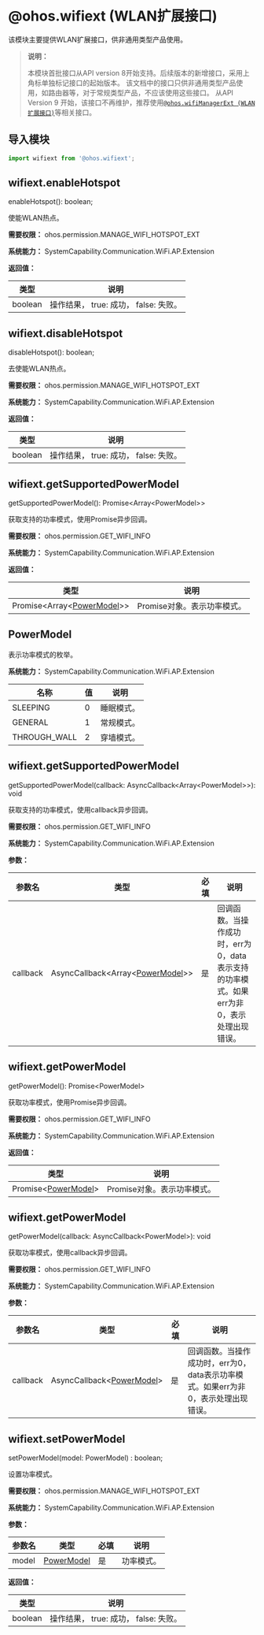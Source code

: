 # @ohos.wifiext (WLAN扩展接口)

该模块主要提供WLAN扩展接口，供非通用类型产品使用。

> **说明：**
>
> 本模块首批接口从API version 8开始支持。后续版本的新增接口，采用上角标单独标记接口的起始版本。
该文档中的接口只供非通用类型产品使用，如路由器等，对于常规类型产品，不应该使用这些接口。
> 从API Version 9 开始，该接口不再维护，推荐使用[`@ohos.wifiManagerExt (WLAN扩展接口)`](js-apis-wifiManagerExt.md)等相关接口。

## 导入模块

```js
import wifiext from '@ohos.wifiext';
```

## wifiext.enableHotspot

enableHotspot(): boolean;

使能WLAN热点。

**需要权限：** ohos.permission.MANAGE_WIFI_HOTSPOT_EXT

**系统能力：** SystemCapability.Communication.WiFi.AP.Extension

**返回值：**

  | **类型** | **说明** |
  | -------- | -------- |
  | boolean | 操作结果， true: 成功， false: 失败。 |


## wifiext.disableHotspot

disableHotspot(): boolean;

去使能WLAN热点。

**需要权限：** ohos.permission.MANAGE_WIFI_HOTSPOT_EXT

**系统能力：** SystemCapability.Communication.WiFi.AP.Extension

**返回值：**

  | **类型** | **说明** |
  | -------- | -------- |
  | boolean | 操作结果， true: 成功， false: 失败。 |


## wifiext.getSupportedPowerModel

getSupportedPowerModel(): Promise&lt;Array&lt;PowerModel&gt;&gt;

获取支持的功率模式，使用Promise异步回调。

**需要权限：** ohos.permission.GET_WIFI_INFO

**系统能力：** SystemCapability.Communication.WiFi.AP.Extension

**返回值：**

  | 类型 | 说明 |
  | -------- | -------- |
  | Promise&lt;Array&lt;[PowerModel](#powermodel)&gt;&gt; | Promise对象。表示功率模式。 |


## PowerModel

表示功率模式的枚举。

**系统能力：** SystemCapability.Communication.WiFi.AP.Extension

| 名称 | 值 | 说明 |
| -------- | -------- | -------- |
| SLEEPING | 0 | 睡眠模式。 |
| GENERAL | 1 | 常规模式。 |
| THROUGH_WALL | 2 | 穿墙模式。 |


## wifiext.getSupportedPowerModel

getSupportedPowerModel(callback: AsyncCallback&lt;Array&lt;PowerModel&gt;&gt;): void

获取支持的功率模式，使用callback异步回调。

**需要权限：** ohos.permission.GET_WIFI_INFO

**系统能力：** SystemCapability.Communication.WiFi.AP.Extension

**参数：**

  | 参数名 | 类型 | 必填 | 说明 |
  | -------- | -------- | -------- | -------- |
  | callback | AsyncCallback&lt;Array&lt;[PowerModel](#powermodel)&gt;&gt; | 是 | 回调函数。当操作成功时，err为0，data表示支持的功率模式。如果err为非0，表示处理出现错误。 |


## wifiext.getPowerModel

getPowerModel(): Promise&lt;PowerModel&gt;

获取功率模式，使用Promise异步回调。

**需要权限：** ohos.permission.GET_WIFI_INFO

**系统能力：** SystemCapability.Communication.WiFi.AP.Extension

**返回值：**

  | 类型 | 说明 |
  | -------- | -------- |
  | Promise&lt;[PowerModel](#powermodel)&gt; | Promise对象。表示功率模式。 |


## wifiext.getPowerModel

getPowerModel(callback: AsyncCallback&lt;PowerModel&gt;): void

获取功率模式，使用callback异步回调。

**需要权限：** ohos.permission.GET_WIFI_INFO

**系统能力：** SystemCapability.Communication.WiFi.AP.Extension

**参数：**

  | 参数名 | 类型 | 必填 | 说明 |
  | -------- | -------- | -------- | -------- |
  | callback | AsyncCallback&lt;[PowerModel](#powermodel)&gt; | 是 | 回调函数。当操作成功时，err为0，data表示功率模式。如果err为非0，表示处理出现错误。 |


## wifiext.setPowerModel

setPowerModel(model: PowerModel) : boolean;

 设置功率模式。

**需要权限：** ohos.permission.MANAGE_WIFI_HOTSPOT_EXT

**系统能力：** SystemCapability.Communication.WiFi.AP.Extension

**参数：**

  | 参数名 | 类型 | 必填 | 说明 |
  | -------- | -------- | -------- | -------- |
  | model | [PowerModel](#powermodel) | 是 | 功率模式。 |

**返回值：**

  | **类型** | **说明** |
  | -------- | -------- |
  | boolean | 操作结果， true: 成功， false: 失败。 |
